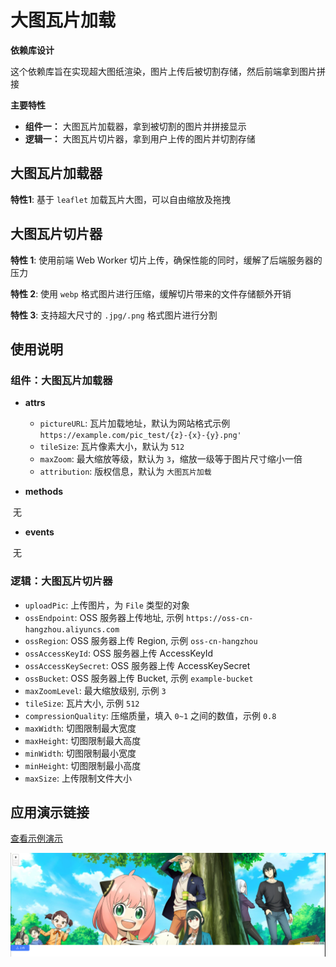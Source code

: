 # 大图瓦片加载

**依赖库设计**

这个依赖库旨在实现超大图纸渲染，图片上传后被切割存储，然后前端拿到图片拼接

**主要特性**

- **组件一：** 大图瓦片加载器，拿到被切割的图片并拼接显示
- **逻辑一：** 大图瓦片切片器，拿到用户上传的图片并切割存储

## 大图瓦片加载器

**特性1**: 基于 `leaflet` 加载瓦片大图，可以自由缩放及拖拽

## 大图瓦片切片器

**特性 1**:  使用前端 Web Worker 切片上传，确保性能的同时，缓解了后端服务器的压力

**特性 2**: 使用 `webp` 格式图片进行压缩，缓解切片带来的文件存储额外开销

**特性 3**: 支持超大尺寸的 `.jpg/.png` 格式图片进行分割

## 使用说明

### 组件：大图瓦片加载器

- **attrs**
  
  - `pictureURL`: 瓦片加载地址，默认为网站格式示例 `https://example.com/pic_test/{z}-{x}-{y}.png'`
  - `tileSize`: 瓦片像素大小，默认为 `512`
  - `maxZoom`: 最大缩放等级，默认为 `3`，缩放一级等于图片尺寸缩小一倍
  - `attribution`: 版权信息，默认为 `大图瓦片加载`
  
- **methods**

​	无

- **events**

​	无

### 逻辑：大图瓦片切片器

- `uploadPic`: 上传图片，为 `File` 类型的对象
- `ossEndpoint`: OSS 服务器上传地址, 示例 `https://oss-cn-hangzhou.aliyuncs.com`
- `ossRegion`: OSS 服务器上传 Region, 示例 `oss-cn-hangzhou`
- `ossAccessKeyId`: OSS 服务器上传 AccessKeyId
- `ossAccessKeySecret`: OSS 服务器上传 AccessKeySecret
- `ossBucket`: OSS 服务器上传 Bucket, 示例 `example-bucket`
- `maxZoomLevel`: 最大缩放级别, 示例 `3`
- `tileSize`: 瓦片大小, 示例 `512`
- `compressionQuality`: 压缩质量，填入 `0~1` 之间的数值，示例 `0.8`
- `maxWidth`: 切图限制最大宽度
- `maxHeight`: 切图限制最大高度
- `minWidth`: 切图限制最小宽度
- `minHeight`: 切图限制最小高度
- `maxSize`: 上传限制文件大小

## 应用演示链接

[查看示例演示](https://dev-tileloader-yoolc.app.codewave.163.com/test)

![image-20240523195159534](README.assets/image-20240523195159534.png)
